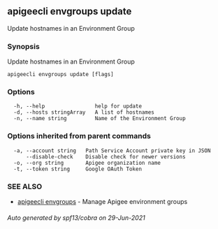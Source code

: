 ## apigeecli envgroups update

Update hostnames in an Environment Group

### Synopsis

Update hostnames in an Environment Group

```
apigeecli envgroups update [flags]
```

### Options

```
  -h, --help                help for update
  -d, --hosts stringArray   A list of hostnames
  -n, --name string         Name of the Environment Group
```

### Options inherited from parent commands

```
  -a, --account string   Path Service Account private key in JSON
      --disable-check    Disable check for newer versions
  -o, --org string       Apigee organization name
  -t, --token string     Google OAuth Token
```

### SEE ALSO

* [apigeecli envgroups](apigeecli_envgroups.md)	 - Manage Apigee environment groups

###### Auto generated by spf13/cobra on 29-Jun-2021
